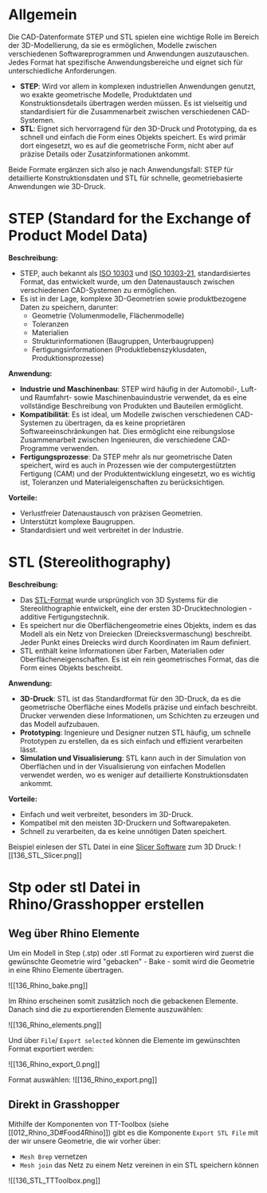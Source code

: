 
# Allgemein

Die CAD-Datenformate STEP und STL spielen eine wichtige Rolle im Bereich der 3D-Modellierung, da sie es ermöglichen, Modelle zwischen verschiedenen Softwareprogrammen und Anwendungen auszutauschen. Jedes Format hat spezifische Anwendungsbereiche und eignet sich für unterschiedliche Anforderungen.

- **STEP**: Wird vor allem in komplexen industriellen Anwendungen genutzt, wo exakte geometrische Modelle, Produktdaten und Konstruktionsdetails übertragen werden müssen. Es ist vielseitig und standardisiert für die Zusammenarbeit zwischen verschiedenen CAD-Systemen.
- **STL**: Eignet sich hervorragend für den 3D-Druck und Prototyping, da es schnell und einfach die Form eines Objekts speichert. Es wird primär dort eingesetzt, wo es auf die geometrische Form, nicht aber auf präzise Details oder Zusatzinformationen ankommt.

Beide Formate ergänzen sich also je nach Anwendungsfall: STEP für detaillierte Konstruktionsdaten und STL für schnelle, geometriebasierte Anwendungen wie 3D-Druck.

# STEP (Standard for the Exchange of Product Model Data)

**Beschreibung:**

- STEP, auch bekannt als [ISO 10303](https://en.wikipedia.org/wiki/ISO_10303) und [ISO 10303-21](https://en.wikipedia.org/wiki/ISO_10303-21), standardisiertes Format, das entwickelt wurde, um den Datenaustausch zwischen verschiedenen CAD-Systemen zu ermöglichen.
- Es ist in der Lage, komplexe 3D-Geometrien sowie produktbezogene Daten zu speichern, darunter:
    - Geometrie (Volumenmodelle, Flächenmodelle)
    - Toleranzen
    - Materialien
    - Strukturinformationen (Baugruppen, Unterbaugruppen)
    - Fertigungsinformationen (Produktlebenszyklusdaten, Produktionsprozesse)

**Anwendung:**

- **Industrie und Maschinenbau**: STEP wird häufig in der Automobil-, Luft- und Raumfahrt- sowie Maschinenbauindustrie verwendet, da es eine vollständige Beschreibung von Produkten und Bauteilen ermöglicht.
- **Kompatibilität**: Es ist ideal, um Modelle zwischen verschiedenen CAD-Systemen zu übertragen, da es keine proprietären Softwareeinschränkungen hat. Dies ermöglicht eine reibungslose Zusammenarbeit zwischen Ingenieuren, die verschiedene CAD-Programme verwenden.
- **Fertigungsprozesse**: Da STEP mehr als nur geometrische Daten speichert, wird es auch in Prozessen wie der computergestützten Fertigung (CAM) und der Produktentwicklung eingesetzt, wo es wichtig ist, Toleranzen und Materialeigenschaften zu berücksichtigen.

**Vorteile:**

- Verlustfreier Datenaustausch von präzisen Geometrien.
- Unterstützt komplexe Baugruppen.
- Standardisiert und weit verbreitet in der Industrie.

# STL (Stereolithography)

**Beschreibung:**

- Das [STL-Format](https://de.wikipedia.org/wiki/STL-Schnittstelle) wurde ursprünglich von 3D Systems für die Stereolithographie entwickelt, eine der ersten 3D-Drucktechnologien - additive Fertigungstechnik.
- Es speichert nur die Oberflächengeometrie eines Objekts, indem es das Modell als ein Netz von Dreiecken (Dreiecksvermaschung) beschreibt. Jeder Punkt eines Dreiecks wird durch Koordinaten im Raum definiert.
- STL enthält keine Informationen über Farben, Materialien oder Oberflächeneigenschaften. Es ist ein rein geometrisches Format, das die Form eines Objekts beschreibt.

**Anwendung:**

- **3D-Druck**: STL ist das Standardformat für den 3D-Druck, da es die geometrische Oberfläche eines Modells präzise und einfach beschreibt. Drucker verwenden diese Informationen, um Schichten zu erzeugen und das Modell aufzubauen.
- **Prototyping**: Ingenieure und Designer nutzen STL häufig, um schnelle Prototypen zu erstellen, da es sich einfach und effizient verarbeiten lässt.
- **Simulation und Visualisierung**: STL kann auch in der Simulation von Oberflächen und in der Visualisierung von einfachen Modellen verwendet werden, wo es weniger auf detaillierte Konstruktionsdaten ankommt.

**Vorteile:**

- Einfach und weit verbreitet, besonders im 3D-Druck.
- Kompatibel mit den meisten 3D-Druckern und Softwarepaketen.
- Schnell zu verarbeiten, da es keine unnötigen Daten speichert.

Beispiel einlesen der STL Datei in eine [Slicer Software](https://de.wikipedia.org/wiki/Slicer-Software) zum 3D Druck:
![[136_STL_Slicer.png]]

# Stp oder stl Datei in Rhino/Grasshopper erstellen

## Weg über Rhino Elemente

Um ein Modell in Step (.stp) oder .stl Format zu exportieren wird zuerst die gewünschte Geometrie wird "gebacken" - Bake - somit wird die Geometrie in eine Rhino Elemente übertragen.

![[136_Rhino_bake.png]]

Im Rhino erscheinen somit zusätzlich noch die gebackenen Elemente.
Danach sind die zu exportierenden Elemente auszuwählen:

![[136_Rhino_elements.png]]


Und über `File`/ `Export selected` können die Elemente im gewünschten Format exportiert werden:

![[136_Rhino_export_0.png]]

Format auswählen:
![[136_Rhino_export.png]]

## Direkt in Grasshopper

Mithilfe der Komponenten von TT-Toolbox (siehe [[012_Rhino_3D#Food4Rhino]]) gibt es die Komponente `Export STL File` mit der wir unsere Geometrie, die wir vorher über:
- `Mesh Brep` vernetzen
- `Mesh join` das Netz zu einem Netz vereinen
in ein STL speichern können

![[136_STL_TTToolbox.png]]